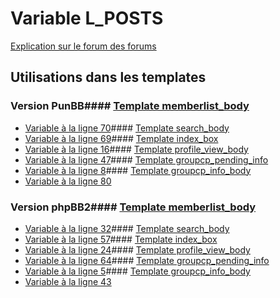 # Variable L_POSTS
[Explication sur le forum des forums](http://forum.forumactif.com/t294113-listing-des-variables#L_POSTS)
## Utilisations dans les templates
### Version PunBB#### [Template memberlist_body](punbb/memberlist_body.md)
* [Variable à la ligne 70](../punbb/memberlist_body.tpl#L70)#### [Template search_body](punbb/search_body.md)
* [Variable à la ligne 69](../punbb/search_body.tpl#L69)#### [Template index_box](punbb/index_box.md)
* [Variable à la ligne 16](../punbb/index_box.tpl#L16)#### [Template profile_view_body](punbb/profile_view_body.md)
* [Variable à la ligne 47](../punbb/profile_view_body.tpl#L47)#### [Template groupcp_pending_info](punbb/groupcp_pending_info.md)
* [Variable à la ligne 8](../punbb/groupcp_pending_info.tpl#L8)#### [Template groupcp_info_body](punbb/groupcp_info_body.md)
* [Variable à la ligne 80](../punbb/groupcp_info_body.tpl#L80)
### Version phpBB2#### [Template memberlist_body](subsilver/memberlist_body.md)
* [Variable à la ligne 32](../subsilver/memberlist_body.tpl#L32)#### [Template search_body](subsilver/search_body.md)
* [Variable à la ligne 57](../subsilver/search_body.tpl#L57)#### [Template index_box](subsilver/index_box.md)
* [Variable à la ligne 24](../subsilver/index_box.tpl#L24)#### [Template profile_view_body](subsilver/profile_view_body.md)
* [Variable à la ligne 64](../subsilver/profile_view_body.tpl#L64)#### [Template groupcp_pending_info](subsilver/groupcp_pending_info.md)
* [Variable à la ligne 5](../subsilver/groupcp_pending_info.tpl#L5)#### [Template groupcp_info_body](subsilver/groupcp_info_body.md)
* [Variable à la ligne 43](../subsilver/groupcp_info_body.tpl#L43)